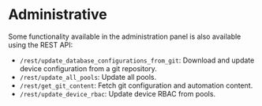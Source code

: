 # Administrative

Some functionality available in the administration panel is also available
using the REST API:

-   `/rest/update_database_configurations_from_git`: Download and update
    device configuration from a git repository.
-   `/rest/update_all_pools`: Update all pools.
-   `/rest/get_git_content`: Fetch git configuration and automation content.
-   `/rest/update_device_rbac`: Update device RBAC from pools.
